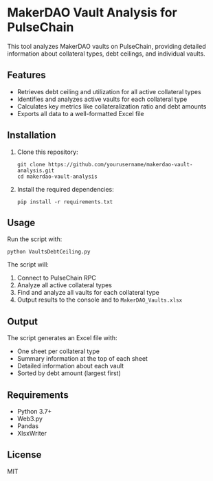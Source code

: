 # MakerDAO Vault Analysis for PulseChain

This tool analyzes MakerDAO vaults on PulseChain, providing detailed information about collateral types, debt ceilings, and individual vaults.

## Features

- Retrieves debt ceiling and utilization for all active collateral types
- Identifies and analyzes active vaults for each collateral type
- Calculates key metrics like collateralization ratio and debt amounts
- Exports all data to a well-formatted Excel file

## Installation

1. Clone this repository:
   ```
   git clone https://github.com/yourusername/makerdao-vault-analysis.git
   cd makerdao-vault-analysis
   ```

2. Install the required dependencies:
   ```
   pip install -r requirements.txt
   ```

## Usage

Run the script with:

```
python VaultsDebtCeiling.py
```

The script will:
1. Connect to PulseChain RPC
2. Analyze all active collateral types
3. Find and analyze all vaults for each collateral type
4. Output results to the console and to `MakerDAO_Vaults.xlsx`

## Output

The script generates an Excel file with:
- One sheet per collateral type
- Summary information at the top of each sheet
- Detailed information about each vault
- Sorted by debt amount (largest first)

## Requirements

- Python 3.7+
- Web3.py
- Pandas
- XlsxWriter

## License

MIT 